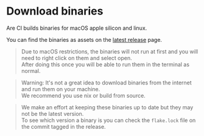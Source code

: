 # Download binaries
Are CI builds binaries for macOS apple silicon and linux.

You can find the binaries as assets on the [latest release](https://github.com/essential-contributions/essential-integration/releases/latest) page.
> Due to macOS restrictions, the binaries will not run at first and you will need to right click on them and select open. \
After doing this once you will be able to run them in the terminal as normal.

> Warning: It's not a great idea to download binaries from the internet and run them on your machine. \
We recommend you use nix or build from source.

> We make an effort at keeping these binaries up to date but they may not be the latest version. \
To see which version a binary is you can check the `flake.lock` file on the commit tagged in the release.